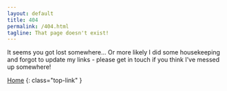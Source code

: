 ```yaml
---
layout: default
title: 404
permalink: /404.html
tagline: That page doesn't exist!
---
```


It seems you got lost somewhere... Or more likely I did some housekeeping and forgot to update my links - please get in touch if you think I've messed up somewhere!

[Home](/)
{: class="top-link" }
